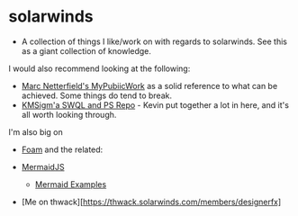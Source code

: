 # solarwinds
* A collection of things I like/work on with regards to solarwinds. See this as a giant collection of knowledge.

I would also recommend looking at the following: 
- [Marc Netterfield's MyPubiicWork](https://github.com/Mesverrum/MyPublicWork) as a solid reference to what can be achieved. Some things do tend to break.
- [KMSigm'a SWQL and PS Repo](https://github.com/kmsigma/SwqlQueries) - Kevin put together a lot in here, and it's all worth looking through.


I'm also big on 

- [Foam](https://github.com/foambubble/foam) and the related:
- [MermaidJS](http://mermaid.js.org/)
  - [Mermaid Examples](https://www.freecodecamp.org/news/diagrams-as-code-with-mermaid-github-and-vs-code/)

 - [Me on thwack][https://thwack.solarwinds.com/members/designerfx]
